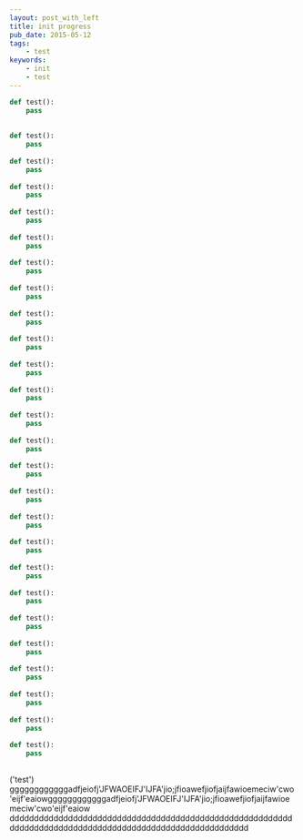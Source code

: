 ```yaml
---
layout: post_with_left
title: init progress 
pub_date: 2015-05-12
tags:
    - test
keywords:
    - init
    - test
---
```



```python
def test():
    pass
    
    
def test():
    pass
    
def test():
    pass
    
def test():
    pass
    
def test():
    pass
    
def test():
    pass
    
def test():
    pass
    
def test():
    pass
    
def test():
    pass
    
def test():
    pass
    
def test():
    pass
    
def test():
    pass
    
def test():
    pass
    
def test():
    pass
    
def test():
    pass
    
def test():
    pass
    
def test():
    pass
    
def test():
    pass
    
def test():
    pass
    
def test():
    pass
    
def test():
    pass
    
def test():
    pass
    
def test():
    pass
    
def test():
    pass
    
def test():
    pass
    
def test():
    pass
                                                                        
```

('test')      ggggggggggggadfjeiofj'JFWAOEIFJ'IJFA'jio;jfioawefjiofjaijfawioemeciw'cwo'eijf'eaiowggggggggggggadfjeiofj'JFWAOEIFJ'IJFA'jio;jfioawefjiofjaijfawioemeciw'cwo'eijf'eaiow          ddddddddddddddddddddddddddddddddddddddddddddddddddddddddddddddddddddddddddddddddddddddddddddddddddddddddddd
<script src="https://gist.github.com/chenyanclyz/f0b6c17e59ceb3fed279.js"></script>

